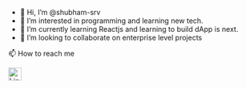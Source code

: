 - 👋 Hi, I’m @shubham-srv
- 👀 I’m interested in programming and learning new tech.
- 🌱 I’m currently learning Reactjs and learning to build dApp is next.
- 💞️ I’m looking to collaborate on enterprise level projects
 <p>📫 How to reach me </p> 
 <a href="linkedin.com/in/shubham-saurav-2765981b7"> <img align="left" alt="LinkedIn" width="26px" src="https://image.flaticon.com/icons/png/512/174/174857.png" /></a>


<!---
shubham-srv/shubham-srv is a ✨ special ✨ repository because its `README.md` (this file) appears on your GitHub profile.
You can click the Preview link to take a look at your changes.
--->
